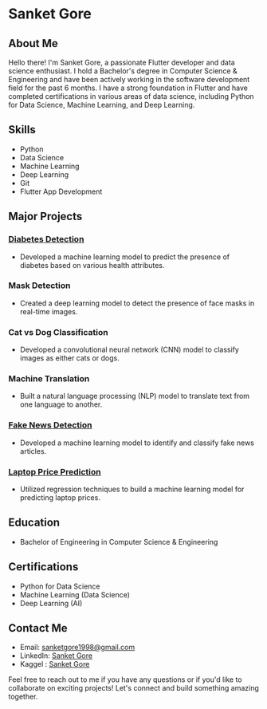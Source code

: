 <!-- - 👋 Hi, I’m Sanket Gore
- 👀 I’m interested in data science, machine learning and artificial intelligence
- 🌱 I’m currently looking job for data scientist, machine learning engeneer or artificial intelligence engeneer
- 📄 Know about my experiences Linkedin
- 👨‍💻 Enthusiastic and curious to learn new skills !!
- 📫 You can reach me via [LinkedIn](https://www.linkedin.com/in/sanket-gore-95bb49177/) 
- 📚 I am looking forward to enhance my knowledge by learning new skills and grow in the tech fields.

#Here are some of my top Projects

###Here are some of my `Machine Learning` and `Deep Learning` Projects
 -->
# Sanket Gore

## About Me
Hello there! I'm Sanket Gore, a passionate Flutter developer and data science enthusiast. I hold a Bachelor's degree in Computer Science & Engineering and have been actively working in the software development field for the past 6 months. I have a strong foundation in Flutter and have completed certifications in various areas of data science, including Python for Data Science, Machine Learning, and Deep Learning.

## Skills
- Python
- Data Science
- Machine Learning
- Deep Learning
- Git
- Flutter App Development

## Major Projects

### [Diabetes Detection](https://github.com/SanketGore10/Diabeties-Detection-ML-Model)
- Developed a machine learning model to predict the presence of diabetes based on various health attributes.

### Mask Detection
- Created a deep learning model to detect the presence of face masks in real-time images.

### Cat vs Dog Classification
- Developed a convolutional neural network (CNN) model to classify images as either cats or dogs.
<!-- - Created a Flutter application with a user-friendly interface to enable users to upload images and receive instant predictions. -->

### Machine Translation
- Built a natural language processing (NLP) model to translate text from one language to another.
<!-- - Incorporated the model into a Flutter app, allowing users to translate sentences and phrases in real-time. -->

### [Fake News Detection](https://github.com/SanketGore10/Fake-News-Detection-Models)
- Developed a machine learning model to identify and classify fake news articles.
<!-- - Created a user-friendly Flutter application that enables users to enter news articles and receive credibility scores. -->

### [Laptop Price Prediction](https://github.com/SanketGore10/laptop-price-prediction-ml-webapp)
- Utilized regression techniques to build a machine learning model for predicting laptop prices.
<!-- - Designed a Flutter app that allows users to input laptop specifications and receive estimated prices. -->

## Education
- Bachelor of Engineering in Computer Science & Engineering

## Certifications
- Python for Data Science
- Machine Learning (Data Science)
- Deep Learning (AI)

## Contact Me
- Email: [sanketgore1998@gmail.com](mailto:sanketgore1998@gmail.com)
- LinkedIn: [Sanket Gore](https://www.linkedin.com/in/sanket-gore-95bb49177/)
- Kaggel : [Sanket Gore](https://www.kaggle.com/sanketgore10)

Feel free to reach out to me if you have any questions or if you'd like to collaborate on exciting projects! Let's connect and build something amazing together.
